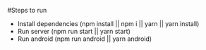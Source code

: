 #Steps to run

- Install dependencies (npm install || npm i || yarn || yarn install)
- Run server (npm run start || yarn start)
- Run android (npm run android || yarn android)

